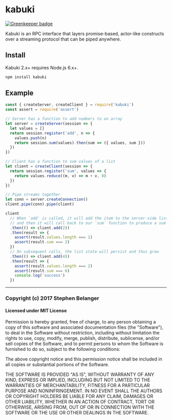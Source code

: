 # kabuki

[![Greenkeeper badge](https://badges.greenkeeper.io/Qard/kabuki.svg)](https://greenkeeper.io/)

Kabuki is an RPC interface that layers promise-based, actor-like constructs over a streaming protocol that can be piped anywhere.

## Install

Kabuki 2.x+ requires Node.js 6.x+.

```sh
npm install kabuki
```

## Example

```js
const { createServer, createClient } = require('kabuki')
const assert = require('assert')

// Server has a function to add numbers to an array
let server = createServer(session => {
  let values = []
  return session.register('add', n => {
    values.push(n)
    return session.sum(values).then(sum => ({ values, sum }))
  })
})

// Client has a function to sum values of a list
let client = createClient(session => {
  return session.register('sum', values => {
    return values.reduce((m, v) => m + v, 0)
  })
})

// Pipe streams together
let conn = server.createConnection()
client.pipe(conn).pipe(client)

client
  // When `add` is called, it will add the item to the server-side list
  // and then it will call back to our `sum` function to produce a sum
  .then(() => client.add(2))
  .then(result => {
    assert(result.values.length === 1)
    assert(result.sum === 2)
  })
  // On subsequent calls, the list state will persist and thus grow
  .then(() => client.add(4))
  .then(result => {
    assert(result.values.length === 2)
    assert(result.sum === 6)
    console.log('success')
  })
```

---

### Copyright (c) 2017 Stephen Belanger
#### Licensed under MIT License

Permission is hereby granted, free of charge, to any person obtaining a copy of this software and associated documentation files (the "Software"), to deal in the Software without restriction, including without limitation the rights to use, copy, modify, merge, publish, distribute, sublicense, and/or sell copies of the Software, and to permit persons to whom the Software is furnished to do so, subject to the following conditions:

The above copyright notice and this permission notice shall be included in all copies or substantial portions of the Software.

THE SOFTWARE IS PROVIDED "AS IS", WITHOUT WARRANTY OF ANY KIND, EXPRESS OR IMPLIED, INCLUDING BUT NOT LIMITED TO THE WARRANTIES OF MERCHANTABILITY, FITNESS FOR A PARTICULAR PURPOSE AND NONINFRINGEMENT. IN NO EVENT SHALL THE AUTHORS OR COPYRIGHT HOLDERS BE LIABLE FOR ANY CLAIM, DAMAGES OR OTHER LIABILITY, WHETHER IN AN ACTION OF CONTRACT, TORT OR OTHERWISE, ARISING FROM, OUT OF OR IN CONNECTION WITH THE SOFTWARE OR THE USE OR OTHER DEALINGS IN THE SOFTWARE.
